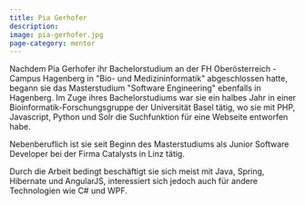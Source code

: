 ```yaml
---
title: Pia Gerhofer
description: 
image: pia-gerhofer.jpg
page-category: mentor
---
```


Nachdem Pia Gerhofer ihr Bachelorstudium an der FH Oberösterreich - Campus Hagenberg in "Bio- und Medizininformatik" abgeschlossen hatte, begann sie das Masterstudium "Software Engineering" ebenfalls in Hagenberg. Im Zuge ihres Bachelorstudiums war sie ein halbes Jahr in einer Bioinformatik-Forschungsgruppe der Universität Basel tätig, wo sie mit PHP, Javascript, Python und Solr die Suchfunktion für eine Webseite entworfen habe.

Nebenberuflich ist sie seit Beginn des Masterstudiums als Junior Software Developer bei der Firma Catalysts in Linz tätig. 

Durch die Arbeit bedingt beschäftigt sie sich meist mit Java, Spring, Hibernate und AngularJS, interessiert sich jedoch auch für andere Technologien wie C# und WPF. 
